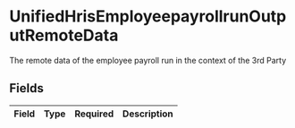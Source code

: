 # UnifiedHrisEmployeepayrollrunOutputRemoteData

The remote data of the employee payroll run in the context of the 3rd Party


## Fields

| Field       | Type        | Required    | Description |
| ----------- | ----------- | ----------- | ----------- |